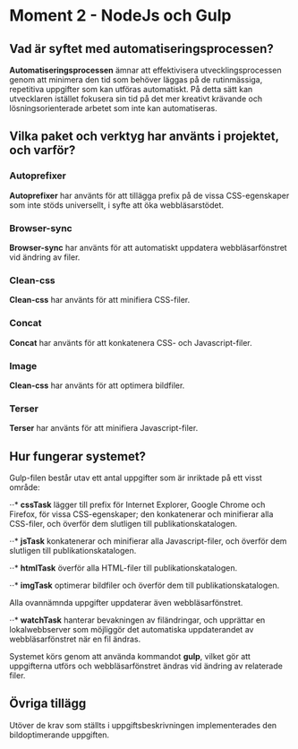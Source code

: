 # Moment 2 - NodeJs och Gulp

## Vad är syftet med automatiseringsprocessen?

**Automatiseringsprocessen** ämnar att effektivisera utvecklingsprocessen genom att minimera den tid som behöver läggas på de rutinmässiga, repetitiva uppgifter som kan utföras automatiskt.
På detta sätt kan utvecklaren istället fokusera sin tid på det mer kreativt krävande och lösningsorienterade arbetet som inte kan automatiseras.

## Vilka paket och verktyg har använts i projektet, och varför?

### Autoprefixer

**Autoprefixer** har använts för att tillägga prefix på de vissa CSS-egenskaper som inte stöds universellt, i syfte att öka webbläsarstödet.

### Browser-sync

**Browser-sync** har använts för att automatiskt uppdatera webbläsarfönstret vid ändring av filer.

### Clean-css

**Clean-css** har använts för att minifiera CSS-filer.

### Concat

**Concat** har använts för att konkatenera CSS- och Javascript-filer.

### Image

**Clean-css** har använts för att optimera bildfiler.

### Terser

**Terser** har använts för att minifiera Javascript-filer.

## Hur fungerar systemet?

Gulp-filen består utav ett antal uppgifter som är inriktade på ett visst område:

⋅⋅* **cssTask** lägger till prefix för Internet Explorer, Google Chrome och Firefox, för vissa CSS-egenskaper; den konkatenerar och minifierar alla CSS-filer, och överför dem slutligen till publikationskatalogen.

⋅⋅* **jsTask** konkatenerar och minifierar alla Javascript-filer, och överför dem slutligen till publikationskatalogen.

⋅⋅* **htmlTask** överför alla HTML-filer till publikationskatalogen.

⋅⋅* **imgTask** optimerar bildfiler och överför dem till publikationskatalogen.

Alla ovannämnda uppgifter uppdaterar även webbläsarfönstret.

⋅⋅* **watchTask** hanterar bevakningen av filändringar, och upprättar en lokalwebbserver som möjliggör det automatiska uppdaterandet av webbläsarfönstret när en fil ändras.

Systemet körs genom att använda kommandot __gulp__, vilket gör att uppgifterna utförs och webbläsarfönstret ändras vid ändring av relaterade filer.

## Övriga tillägg

Utöver de krav som ställts i uppgiftsbeskrivningen implementerades den bildoptimerande uppgiften.